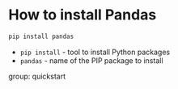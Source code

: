# How to install Pandas

```bash
pip install pandas
```

- `pip install` - tool to install Python packages
- `pandas` - name of the PIP package to install

group: quickstart



